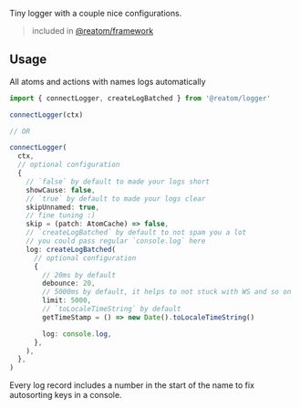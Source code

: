 Tiny logger with a couple nice configurations.

> included in [@reatom/framework](https://www.reatom.dev/packages/framework)

## Usage

All atoms and actions with names logs automatically

```ts
import { connectLogger, createLogBatched } from '@reatom/logger'

connectLogger(ctx)

// OR

connectLogger(
  ctx,
  // optional configuration
  {
    // `false` by default to made your logs short
    showCause: false,
    // `true` by default to made your logs clear
    skipUnnamed: true,
    // fine tuning :)
    skip = (patch: AtomCache) => false,
    // `createLogBatched` by default to not spam you a lot
    // you could pass regular `console.log` here
    log: createLogBatched(
      // optional configuration
      {
        // 20ms by default
        debounce: 20,
        // 5000ms by default, it helps to not stuck with WS and so on
        limit: 5000,
        // `toLocaleTimeString` by default
        getTimeStamp = () => new Date().toLocaleTimeString()

        log: console.log,
      },
    ),
  },
)
```

Every log record includes a number in the start of the name to fix autosorting keys in a console.
